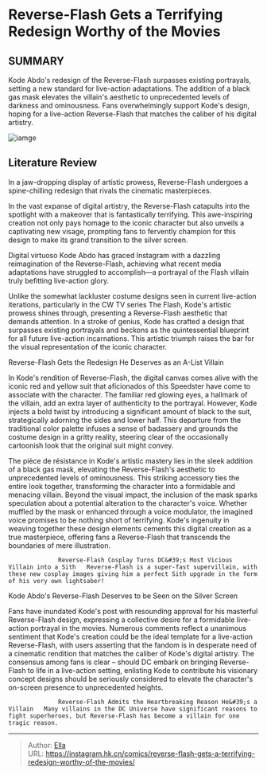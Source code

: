 # Reverse-Flash Gets a Terrifying Redesign Worthy of the Movies


## SUMMARY 



  Kode Abdo&#39;s redesign of the Reverse-Flash surpasses existing portrayals, setting a new standard for live-action adaptations.   The addition of a black gas mask elevates the villain&#39;s aesthetic to unprecedented levels of darkness and ominousness.   Fans overwhelmingly support Kode&#39;s design, hoping for a live-action Reverse-Flash that matches the caliber of his digital artistry.  

![iamge](https://static1.srcdn.com/wordpress/wp-content/uploads/2023/03/reverse-flash-dc-comics.jpg)

## Literature Review

In a jaw-dropping display of artistic prowess, Reverse-Flash undergoes a spine-chilling redesign that rivals the cinematic masterpieces.




In the vast expanse of digital artistry, the Reverse-Flash catapults into the spotlight with a makeover that is fantastically terrifying. This awe-inspiring creation not only pays homage to the iconic character but also unveils a captivating new visage, prompting fans to fervently champion for this design to make its grand transition to the silver screen.




Digital virtuoso Kode Abdo has graced Instagram with a dazzling reimagination of the Reverse-Flash, achieving what recent media adaptations have struggled to accomplish—a portrayal of the Flash villain truly befitting live-action glory.


 

Unlike the somewhat lackluster costume designs seen in current live-action iterations, particularly in the CW TV series The Flash, Kode&#39;s artistic prowess shines through, presenting a Reverse-Flash aesthetic that demands attention. In a stroke of genius, Kode has crafted a design that surpasses existing portrayals and beckons as the quintessential blueprint for all future live-action incarnations. This artistic triumph raises the bar for the visual representation of the iconic character.


 Reverse-Flash Gets the Redesign He Deserves as an A-List Villain 
          




In Kode&#39;s rendition of Reverse-Flash, the digital canvas comes alive with the iconic red and yellow suit that aficionados of this Speedster have come to associate with the character. The familiar red glowing eyes, a hallmark of the villain, add an extra layer of authenticity to the portrayal. However, Kode injects a bold twist by introducing a significant amount of black to the suit, strategically adorning the sides and lower half. This departure from the traditional color palette infuses a sense of badassery and grounds the costume design in a gritty reality, steering clear of the occasionally cartoonish look that the original suit might convey.

The pièce de résistance in Kode&#39;s artistic mastery lies in the sleek addition of a black gas mask, elevating the Reverse-Flash&#39;s aesthetic to unprecedented levels of ominousness. This striking accessory ties the entire look together, transforming the character into a formidable and menacing villain. Beyond the visual impact, the inclusion of the mask sparks speculation about a potential alteration to the character&#39;s voice. Whether muffled by the mask or enhanced through a voice modulator, the imagined voice promises to be nothing short of terrifying. Kode&#39;s ingenuity in weaving together these design elements cements this digital creation as a true masterpiece, offering fans a Reverse-Flash that transcends the boundaries of mere illustration.




                  Reverse-Flash Cosplay Turns DC&#39;s Most Vicious Villain into a Sith   Reverse-Flash is a super-fast supervillain, with these new cosplay images giving him a perfect Sith upgrade in the form of his very own lightsaber!   



 Kode Abdo&#39;s Reverse-Flash Deserves to be Seen on the Silver Screen 
          

Fans have inundated Kode&#39;s post with resounding approval for his masterful Reverse-Flash design, expressing a collective desire for a formidable live-action portrayal in the movies. Numerous comments reflect a unanimous sentiment that Kode&#39;s creation could be the ideal template for a live-action Reverse-Flash, with users asserting that the fandom is in desperate need of a cinematic rendition that matches the caliber of Kode&#39;s digital artistry. The consensus among fans is clear – should DC embark on bringing Reverse-Flash to life in a live-action setting, enlisting Kode to contribute his visionary concept designs should be seriously considered to elevate the character&#39;s on-screen presence to unprecedented heights.




                  Reverse-Flash Admits the Heartbreaking Reason He&#39;s a Villain   Many villains in the DC Universe have significant reasons to fight superheroes, but Reverse-Flash has become a villain for one tragic reason.   



---

> Author: [Ella](https://instagram.hk.cn/)  
> URL: https://instagram.hk.cn/comics/reverse-flash-gets-a-terrifying-redesign-worthy-of-the-movies/  

